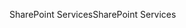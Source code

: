 <span data-ttu-id="d86f9-101">SharePoint Services</span><span class="sxs-lookup"><span data-stu-id="d86f9-101">SharePoint Services</span></span>